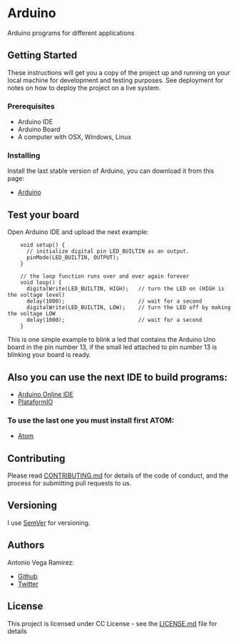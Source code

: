 # Arduino

Arduino programs for different applications

## Getting Started

These instructions will get you a copy of the project up and running on your local machine for development and testing purposes. See deployment for notes on how to deploy the project on a live system.

### Prerequisites

* Arduino IDE
* Arduino Board
* A computer with OSX, Windows, Linux

### Installing

Install the last stable version of Arduino, you can download it from this page:

*   [Arduino](https://www.arduino.cc/en/Main/Software)

## Test your board

Open Arduino IDE and upload the next example:
```
    void setup() {
      // initialize digital pin LED_BUILTIN as an output.
      pinMode(LED_BUILTIN, OUTPUT);
    }

    // the loop function runs over and over again forever
    void loop() {
      digitalWrite(LED_BUILTIN, HIGH);   // turn the LED on (HIGH is the voltage level)
      delay(1000);                       // wait for a second
      digitalWrite(LED_BUILTIN, LOW);    // turn the LED off by making the voltage LOW
      delay(1000);                       // wait for a second
    }
```
This is one simple example to blink a led that contains the Arduino Uno board in the pin number 13, if the small led attached to pin number 13 is blinking your board is ready.

## Also you can use the next IDE to build programs:

* [Arduino Online IDE](https://create.arduino.cc/editor)
* [PlataformIO](http://platformio.org/get-started)

### To use the last one you must install first ATOM:

* [Atom](https://atom.io/)

## Contributing

Please read [CONTRIBUTING.md](https://github.com/totovr/Processing/blob/master/CONTRIBUTING.md) for details of the code of conduct, and the process for submitting pull requests to us.

## Versioning

I use [SemVer](http://semver.org/) for versioning.

## Authors

Antonio Vega Ramirez:

* [Github](https://github.com/totovr)
* [Twitter](https://twitter.com/SpainDice)

## License

This project is licensed under CC License - see the [LICENSE.md](https://creativecommons.org/licenses/by/4.0/) file for details
